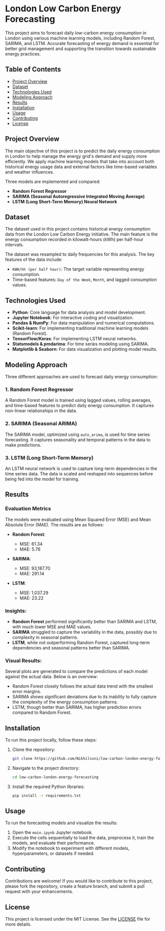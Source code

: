 # London Low Carbon Energy Forecasting

This project aims to forecast daily low-carbon energy consumption in London using various machine learning models, including Random Forest, SARIMA, and LSTM. Accurate forecasting of energy demand is essential for better grid management and supporting the transition towards sustainable energy practices.

## Table of Contents
- [Project Overview](#project-overview)
- [Dataset](#dataset)
- [Technologies Used](#technologies-used)
- [Modeling Approach](#modeling-approach)
- [Results](#results)
- [Installation](#installation)
- [Usage](#usage)
- [Contributing](#contributing)
- [License](#license)

## Project Overview
The main objective of this project is to predict the daily energy consumption in London to help manage the energy grid's demand and supply more efficiently. We apply machine learning models that take into account both historical energy usage data and external factors like time-based variables and weather influences.

Three models are implemented and compared:
- **Random Forest Regressor**
- **SARIMA (Seasonal Autoregressive Integrated Moving Average)**
- **LSTM (Long Short-Term Memory) Neural Network**

## Dataset
The dataset used in this project contains historical energy consumption data from the London Low Carbon Energy initiative. The main feature is the energy consumption recorded in kilowatt-hours (kWh) per half-hour intervals.

The dataset was resampled to daily frequencies for this analysis. The key features of the data include:
- `KWH/hh (per half hour)`: The target variable representing energy consumption.
- Time-based features: `Day of the Week`, `Month`, and lagged consumption values.

## Technologies Used
- **Python**: Core language for data analysis and model development.
- **Jupyter Notebook**: For interactive coding and visualization.
- **Pandas & NumPy**: For data manipulation and numerical computations.
- **Scikit-learn**: For implementing traditional machine learning models (Random Forest).
- **TensorFlow/Keras**: For implementing LSTM neural networks.
- **Statsmodels & pmdarima**: For time series modeling using SARIMA.
- **Matplotlib & Seaborn**: For data visualization and plotting model results.

## Modeling Approach
Three different approaches are used to forecast daily energy consumption:

### 1. Random Forest Regressor
A Random Forest model is trained using lagged values, rolling averages, and time-based features to predict daily energy consumption. It captures non-linear relationships in the data.

### 2. SARIMA (Seasonal ARIMA)
The SARIMA model, optimized using `auto_arima`, is used for time series forecasting. It captures seasonality and temporal patterns in the data to make predictions.

### 3. LSTM (Long Short-Term Memory)
An LSTM neural network is used to capture long-term dependencies in the time series data. The data is scaled and reshaped into sequences before being fed into the model for training.

## Results
### Evaluation Metrics
The models were evaluated using Mean Squared Error (MSE) and Mean Absolute Error (MAE). The results are as follows:

- **Random Forest**:
  - MSE: 61.34
  - MAE: 5.76

- **SARIMA**:
  - MSE: 93,187.70
  - MAE: 291.14

- **LSTM**:
  - MSE: 1,037.29
  - MAE: 23.22

### Insights:
- **Random Forest** performed significantly better than SARIMA and LSTM, with much lower MSE and MAE values.
- **SARIMA** struggled to capture the variability in the data, possibly due to complexity in seasonal patterns.
- **LSTM**, while not outperforming Random Forest, captured long-term dependencies and seasonal patterns better than SARIMA.

### Visual Results:
Several plots are generated to compare the predictions of each model against the actual data. Below is an overview:
- Random Forest closely follows the actual data trend with the smallest error margins.
- SARIMA shows significant deviations due to its inability to fully capture the complexity of the energy consumption patterns.
- LSTM, though better than SARIMA, has higher prediction errors compared to Random Forest.

## Installation
To run this project locally, follow these steps:

1. Clone the repository:
   ```bash
   git clone https://github.com/Nikhilsxni/low-carbon-london-energy-forecasting.git
   ```
2. Navigate to the project directory:
   ```bash
   cd low-carbon-london-energy-forecasting
   ```
3. Install the required Python libraries:
   ```bash
   pip install -r requirements.txt
   ```

## Usage
To run the forecasting models and visualize the results:

1. Open the `main.ipynb` Jupyter notebook.
2. Execute the cells sequentially to load the data, preprocess it, train the models, and evaluate their performance.
3. Modify the notebook to experiment with different models, hyperparameters, or datasets if needed.

## Contributing
Contributions are welcome! If you would like to contribute to this project, please fork the repository, create a feature branch, and submit a pull request with your enhancements.

## License
This project is licensed under the MIT License. See the [LICENSE](LICENSE) file for more details.
